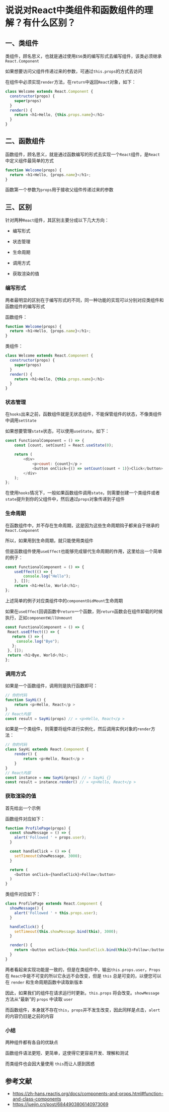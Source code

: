 # 说说对React中类组件和函数组件的理解？有什么区别？

## 一、类组件

类组件，顾名思义，也就是通过使用`ES6`类的编写形式去编写组件，该类必须继承`React.Component`

如果想要访问父组件传递过来的参数，可通过`this.props`的方式去访问

在组件中必须实现`render`方法，在`return`中返回`React`对象，如下：

```js
class Welcome extends React.Component {
  constructor(props) {
    super(props)
  }
  render() {
    return <h1>Hello, {this.props.name}</h1>
  }
}
```


## 二、函数组件

函数组件，顾名思义，就是通过函数编写的形式去实现一个`React`组件，是`React`中定义组件最简单的方式

```js
function Welcome(props) {
  return <h1>Hello, {props.name}</h1>;
}
```


函数第一个参数为`props`用于接收父组件传递过来的参数

## 三、区别

针对两种`React`组件，其区别主要分成以下几大方向：

+   编写形式
    
+   状态管理
    
+   生命周期
    
+   调用方式
    
+   获取渲染的值
    

### 编写形式

两者最明显的区别在于编写形式的不同，同一种功能的实现可以分别对应类组件和函数组件的编写形式

函数组件：

```js
function Welcome(props) {
  return <h1>Hello, {props.name}</h1>;
}
```


类组件：

```js
class Welcome extends React.Component {
  constructor(props) {
    super(props)
  }
  render() {
    return <h1>Hello, {this.props.name}</h1>
  }
}
```


### 状态管理

在`hooks`出来之前，函数组件就是无状态组件，不能保管组件的状态，不像类组件中调用`setState`

如果想要管理`state`状态，可以使用`useState`，如下：

```js
const FunctionalComponent = () => {
    const [count, setCount] = React.useState(0);

    return (
        <div>
            <p>count: {count}</p >
            <button onClick={() => setCount(count + 1)}>Click</button>
        </div>
    );
};

```


在使用`hooks`情况下，一般如果函数组件调用`state`，则需要创建一个类组件或者`state`提升到你的父组件中，然后通过`props`对象传递到子组件

### 生命周期

在函数组件中，并不存在生命周期，这是因为这些生命周期钩子都来自于继承的`React.Component`

所以，如果用到生命周期，就只能使用类组件

但是函数组件使用`useEffect`也能够完成替代生命周期的作用，这里给出一个简单的例子：

```js
const FunctionalComponent = () => {
    useEffect(() => {
        console.log("Hello");
    }, []);
    return <h1>Hello, World</h1>;
};
```


上述简单的例子对应类组件中的`componentDidMount`生命周期

如果在`useEffect`回调函数中`return`一个函数，则`return`函数会在组件卸载的时候执行，正如`componentWillUnmount`

```js
const FunctionalComponent = () => {
 React.useEffect(() => {
   return () => {
     console.log("Bye");
   };
 }, []);
 return <h1>Bye, World</h1>;
};

```


### 调用方式

如果是一个函数组件，调用则是执行函数即可：

```js
// 你的代码 
function SayHi() { 
    return <p>Hello, React</p > 
} 
// React内部 
const result = SayHi(props) // » <p>Hello, React</p >
```


如果是一个类组件，则需要将组件进行实例化，然后调用实例对象的`render`方法：

```js
// 你的代码 
class SayHi extends React.Component { 
    render() { 
        return <p>Hello, React</p > 
    } 
} 
// React内部 
const instance = new SayHi(props) // » SayHi {} 
const result = instance.render() // » <p>Hello, React</p >
```


### 获取渲染的值

首先给出一个示例

函数组件对应如下：

```js
function ProfilePage(props) {
  const showMessage = () => {
    alert('Followed ' + props.user);
  }

  const handleClick = () => {
    setTimeout(showMessage, 3000);
  }

  return (
    <button onClick={handleClick}>Follow</button>
  )
}
```


类组件对应如下：

```js
class ProfilePage extends React.Component {
  showMessage() {
    alert('Followed ' + this.props.user);
  }

  handleClick() {
    setTimeout(this.showMessage.bind(this), 3000);
  }

  render() {
    return <button onClick={this.handleClick.bind(this)}>Follow</button>
  }
}
```


两者看起来实现功能是一致的，但是在类组件中，输出`this.props.user`，`Props`在 `React`中是不可变的所以它永远不会改变，但是 `this` 总是可变的，以便您可以在 `render` 和生命周期函数中读取新版本

因此，如果我们的组件在请求运行时更新。`this.props` 将会改变。`showMessage`方法从“最新”的 `props` 中读取 `user`

而函数组件，本身就不存在`this`，`props`并不发生改变，因此同样是点击，`alert`的内容仍旧是之前的内容

### 小结

两种组件都有各自的优缺点

函数组件语法更短、更简单，这使得它更容易开发、理解和测试

而类组件也会因大量使用 `this`而让人感到困惑

## 参考文献

+   https://zh-hans.reactjs.org/docs/components-and-props.html#function-and-class-components
+   https://juejin.cn/post/6844903806140973069